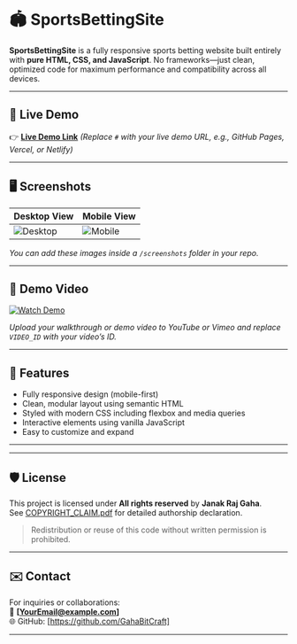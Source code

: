 # 🏟️ SportsBettingSite

**SportsBettingSite** is a fully responsive sports betting website built entirely with **pure HTML, CSS, and JavaScript**. No frameworks—just clean, optimized code for maximum performance and compatibility across all devices.

---

## 📱 Live Demo

👉 **[Live Demo Link](#)** *(Replace `#` with your live demo URL, e.g., GitHub Pages, Vercel, or Netlify)*

---

## 🖥️ Screenshots

| Desktop View | Mobile View |
|--------------|-------------|
| ![Desktop](screenshots/desktop.png) | ![Mobile](screenshots/mobile.png) |

*You can add these images inside a `/screenshots` folder in your repo.*

---

## 🎥 Demo Video

[![Watch Demo](https://img.youtube.com/vi/VIDEO_ID/maxresdefault.jpg)](https://www.youtube.com/watch?v=VIDEO_ID)

*Upload your walkthrough or demo video to YouTube or Vimeo and replace `VIDEO_ID` with your video’s ID.*

---

## 🚀 Features

- Fully responsive design (mobile-first)
- Clean, modular layout using semantic HTML
- Styled with modern CSS including flexbox and media queries
- Interactive elements using vanilla JavaScript
- Easy to customize and expand

---

<!-- ## 📁 Project Structure -->

---

## 🛡️ License

This project is licensed under **All rights reserved** by **Janak Raj Gaha**.  
See [COPYRIGHT_CLAIM.pdf](COPYRIGHT_CLAIM.pdf) for detailed authorship declaration.

> Redistribution or reuse of this code without written permission is prohibited.

---

## ✉️ Contact

For inquiries or collaborations:  
📧 **[YourEmail@example.com]**  
🌐 GitHub: [https://github.com/GahaBitCraft]

---


